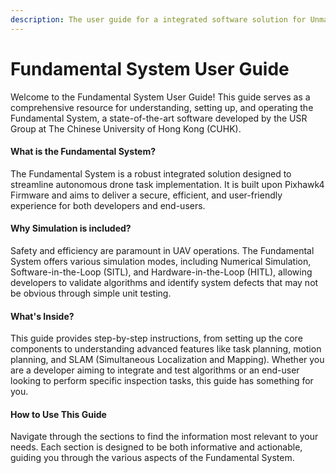 ```yaml
---
description: The user guide for a integrated software solution for Unmanned Systems
---
```


# Fundamental System User Guide

Welcome to the Fundamental System User Guide! This guide serves as a comprehensive resource for understanding, setting up, and operating the Fundamental System, a state-of-the-art software developed by the USR Group at The Chinese University of Hong Kong (CUHK).

#### What is the Fundamental System?

The Fundamental System is a robust integrated solution designed to streamline autonomous drone task implementation. It is built upon Pixhawk4 Firmware and aims to deliver a secure, efficient, and user-friendly experience for both developers and end-users.

#### Why Simulation is included?

Safety and efficiency are paramount in UAV operations. The Fundamental System offers various simulation modes, including Numerical Simulation, Software-in-the-Loop (SITL), and Hardware-in-the-Loop (HITL), allowing developers to validate algorithms and identify system defects that may not be obvious through simple unit testing.

#### What's Inside?

This guide provides step-by-step instructions, from setting up the core components to understanding advanced features like task planning, motion planning, and SLAM (Simultaneous Localization and Mapping). Whether you are a developer aiming to integrate and test algorithms or an end-user looking to perform specific inspection tasks, this guide has something for you.

#### How to Use This Guide

Navigate through the sections to find the information most relevant to your needs. Each section is designed to be both informative and actionable, guiding you through the various aspects of the Fundamental System.
